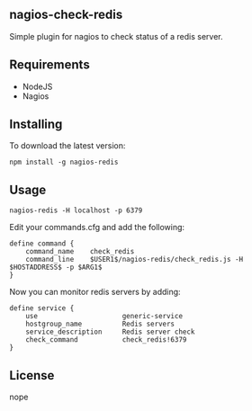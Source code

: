 ## nagios-check-redis

Simple plugin for nagios to check status of a redis server.

## Requirements

- NodeJS
- Nagios

## Installing

To download the latest version:

    npm install -g nagios-redis

## Usage

	nagios-redis -H localhost -p 6379

Edit your commands.cfg and add the following:

	define command {
	    command_name    check_redis
	    command_line    $USER1$/nagios-redis/check_redis.js -H $HOSTADDRESS$ -p $ARG1$
	}

Now you can monitor redis servers by adding:

	define service {
	    use                 	generic-service
	    hostgroup_name          Redis servers
	    service_description     Redis server check
	    check_command           check_redis!6379
	}

## License

nope
